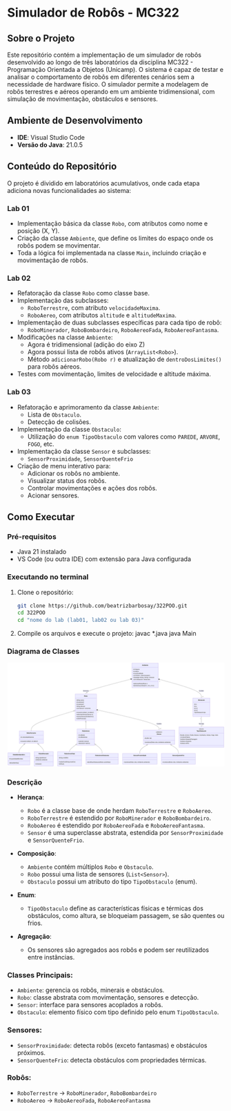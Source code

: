 # Simulador de Robôs - MC322

## Sobre o Projeto

Este repositório contém a implementação de um simulador de robôs desenvolvido ao longo de três laboratórios da disciplina MC322 - Programação Orientada a Objetos (Unicamp). O sistema é capaz de testar e analisar o comportamento de robôs em diferentes cenários sem a necessidade de hardware físico. O simulador permite a modelagem de robôs terrestres e aéreos operando em um ambiente tridimensional, com simulação de movimentação, obstáculos e sensores.

## Ambiente de Desenvolvimento

- **IDE**: Visual Studio Code
- **Versão do Java**: 21.0.5

## Conteúdo do Repositório

O projeto é dividido em laboratórios acumulativos, onde cada etapa adiciona novas funcionalidades ao sistema:

### Lab 01
- Implementação básica da classe `Robo`, com atributos como nome e posição (X, Y).
- Criação da classe `Ambiente`, que define os limites do espaço onde os robôs podem se movimentar.
- Toda a lógica foi implementada na classe `Main`, incluindo criação e movimentação de robôs.

### Lab 02
- Refatoração da classe `Robo` como classe base.
- Implementação das subclasses:
  - `RoboTerrestre`, com atributo `velocidadeMaxima`.
  - `RoboAereo`, com atributos `altitude` e `altitudeMaxima`.
- Implementação de duas subclasses específicas para cada tipo de robô:
  - `RoboMinerador`, `RoboBombardeiro`, `RoboAereoFada`, `RoboAereoFantasma`.
- Modificações na classe `Ambiente`:
  - Agora é tridimensional (adição do eixo Z)
  - Agora possui lista de robôs ativos (`ArrayList<Robo>`).
  - Método `adicionarRobo(Robo r)` e atualização de `dentroDosLimites()` para robôs aéreos.
- Testes com movimentação, limites de velocidade e altitude máxima.

### Lab 03
- Refatoração e aprimoramento da classe `Ambiente`:
  - Lista de `Obstaculo`.
  - Detecção de colisões.
- Implementação da classe `Obstaculo`:
  - Utilização do `enum TipoObstaculo` com valores como `PAREDE`, `ARVORE`, `FOGO`, etc.
- Implementação da classe `Sensor` e subclasses:
  - `SensorProximidade`, `SensorQuenteFrio`
- Criação de menu interativo para:
  - Adicionar os robôs no ambiente.
  - Visualizar status dos robôs.
  - Controlar movimentações e ações dos robôs.
  - Acionar sensores.

## Como Executar

### Pré-requisitos
- Java 21 instalado
- VS Code (ou outra IDE) com extensão para Java configurada

### Executando no terminal

1. Clone o repositório:
    ```bash
    git clone https://github.com/beatrizbarbosay/322POO.git
    cd 322POO
    cd "nome do lab (lab01, lab02 ou lab 03)"
2. Compile os arquivos e execute o projeto:
    javac *.java
    java Main


### Diagrama de Classes
![Diagrama de Classes](diagrama_classes.png)

### Descrição

- **Herança**: 
  - `Robo` é a classe base de onde herdam `RoboTerrestre` e `RoboAereo`.
  - `RoboTerrestre` é estendido por `RoboMinerador` e `RoboBombardeiro`.
  - `RoboAereo` é estendido por `RoboAereoFada` e `RoboAereoFantasma`.
  - `Sensor` é uma superclasse abstrata, estendida por `SensorProximidade` e `SensorQuenteFrio`.

- **Composição**:
  - `Ambiente` contém múltiplos `Robo` e `Obstaculo`.
  - `Robo` possui uma lista de sensores (`List<Sensor>`).
  - `Obstaculo` possui um atributo do tipo `TipoObstaculo` (enum).

- **Enum**:
  - `TipoObstaculo` define as características físicas e térmicas dos obstáculos, como altura, se bloqueiam passagem, se são quentes ou frios.

- **Agregação**:
  - Os sensores são agregados aos robôs e podem ser reutilizados entre instâncias.

### Classes Principais:
- `Ambiente`: gerencia os robôs, minerais e obstáculos.
- `Robo`: classe abstrata com movimentação, sensores e detecção.
- `Sensor`: interface para sensores acoplados a robôs.
- `Obstaculo`: elemento físico com tipo definido pelo enum `TipoObstaculo`.

### Sensores:
- `SensorProximidade`: detecta robôs (exceto fantasmas) e obstáculos próximos.
- `SensorQuenteFrio`: detecta obstáculos com propriedades térmicas.

### Robôs:
- `RoboTerrestre` → `RoboMinerador`, `RoboBombardeiro`
- `RoboAereo` → `RoboAereoFada`, `RoboAereoFantasma`